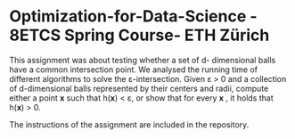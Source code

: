 # Optimization-for-Data-Science - 8ETCS Spring Course- ETH Zürich

This assignment was about testing whether a set of d- dimensional balls have a common intersection point.
We analysed the running time of different algorithms to solve the  ε-intersection.
Given ε > 0 and a collection of d-dimensional balls represented by their centers and radii, compute either a point **x** such that h(**x**) < ε, or show that for every **x**
, it holds that h(**x**) > 0. 

The instructions of the assignment are included in the repository. 
